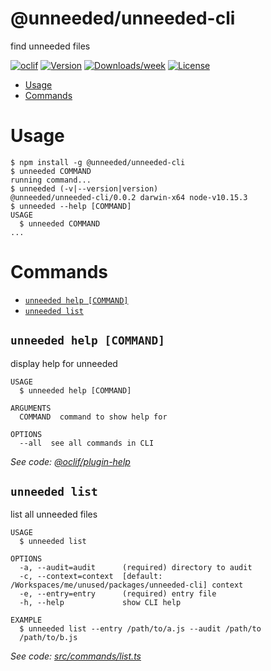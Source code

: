 @unneeded/unneeded-cli
======================

find unneeded files

[![oclif](https://img.shields.io/badge/cli-oclif-brightgreen.svg)](https://oclif.io)
[![Version](https://img.shields.io/npm/v/@unneeded/unneeded-cli.svg)](https://npmjs.org/package/@unneeded/unneeded-cli)
[![Downloads/week](https://img.shields.io/npm/dw/@unneeded/unneeded-cli.svg)](https://npmjs.org/package/@unneeded/unneeded-cli)
[![License](https://img.shields.io/npm/l/@unneeded/unneeded-cli.svg)](https://github.com/Wyntau/unneeded/blob/master/package.json)

<!-- toc -->
* [Usage](#usage)
* [Commands](#commands)
<!-- tocstop -->
# Usage
<!-- usage -->
```sh-session
$ npm install -g @unneeded/unneeded-cli
$ unneeded COMMAND
running command...
$ unneeded (-v|--version|version)
@unneeded/unneeded-cli/0.0.2 darwin-x64 node-v10.15.3
$ unneeded --help [COMMAND]
USAGE
  $ unneeded COMMAND
...
```
<!-- usagestop -->
# Commands
<!-- commands -->
* [`unneeded help [COMMAND]`](#unneeded-help-command)
* [`unneeded list`](#unneeded-list)

## `unneeded help [COMMAND]`

display help for unneeded

```
USAGE
  $ unneeded help [COMMAND]

ARGUMENTS
  COMMAND  command to show help for

OPTIONS
  --all  see all commands in CLI
```

_See code: [@oclif/plugin-help](https://github.com/oclif/plugin-help/blob/v2.2.0/src/commands/help.ts)_

## `unneeded list`

list all unneeded files

```
USAGE
  $ unneeded list

OPTIONS
  -a, --audit=audit      (required) directory to audit
  -c, --context=context  [default: /Workspaces/me/unused/packages/unneeded-cli] context
  -e, --entry=entry      (required) entry file
  -h, --help             show CLI help

EXAMPLE
  $ unneeded list --entry /path/to/a.js --audit /path/to
  /path/to/b.js
```

_See code: [src/commands/list.ts](https://github.com/Wyntau/unneeded/blob/v0.0.2/src/commands/list.ts)_
<!-- commandsstop -->
